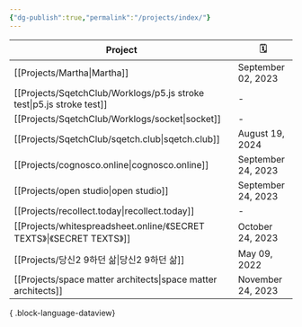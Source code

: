 ```yaml
---
{"dg-publish":true,"permalink":"/projects/index/"}
---
```



| Project                                                                  | 🗓️                |
| ------------------------------------------------------------------------ | ------------------ |
| [[Projects/Martha\|Martha]]                                           | September 02, 2023 |
| [[Projects/SqetchClub/Worklogs/p5.js stroke test\|p5.js stroke test]] | \-                 |
| [[Projects/SqetchClub/Worklogs/socket\|socket]]                       | \-                 |
| [[Projects/SqetchClub/sqetch.club\|sqetch.club]]                      | August 19, 2024    |
| [[Projects/cognosco.online\|cognosco.online]]                         | September 24, 2023 |
| [[Projects/open studio\|open studio]]                                 | September 24, 2023 |
| [[Projects/recollect.today\|recollect.today]]                         | \-                 |
| [[Projects/whitespreadsheet.online/《SECRET TEXTS》\|《SECRET TEXTS》]]   | October 24, 2023   |
| [[Projects/당신2 9하던 삶\|당신2 9하던 삶]]                                     | May 09, 2022       |
| [[Projects/space matter architects\|space matter architects]]         | November 24, 2023  |

{ .block-language-dataview}
